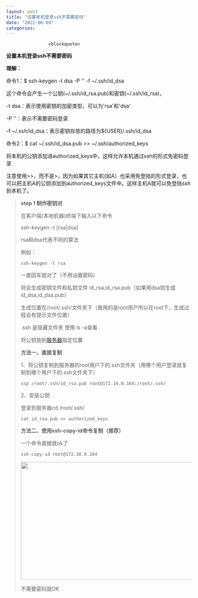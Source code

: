 ```yaml
---
layout: post
title: "设置本机登录ssh不需要密码"
date: "2022-06-09"
categories: 
---
```


                    <blockquote> 
 <p><strong>设置本机登录ssh不需要密码</strong></p> 
 <p><strong>理解：</strong></p> 
 <p>命令1：$ ssh-keygen -t dsa -P '' -f ~/.ssh/id_dsa</p> 
 <p>这个命令会产生一个公钥(~/.ssh/id_rsa.pub)和密钥(~/.ssh/id_rsa)，</p> 
 <p>-t dsa：表示使用密钥的加密类型，可以为'rsa'和'dsa'</p> 
 <p>-P ''：表示不需要密码登录</p> 
 <p>-f ~/.ssh/id_dsa：表示密钥存放的路径为${USER}/.ssh/id_dsa</p> 
 <p></p> 
 <p>命令2：$ cat ~/.ssh/id_dsa.pub &gt;&gt; ~/.ssh/authorized_keys</p> 
 <p>将本机的公钥添加进authorized_keys中，这样允许本机通过ssh的形式免密码登录</p> 
 <p>注意使用&gt;&gt;，而不是&gt;，因为如果其它主机(如A）也采用免登陆的形式登录，也可以把主机A的公钥添加到authorized_keys文件中。这样主机A就可以免登陆ssh到本机了。</p> 
</blockquote> 
<blockquote> 
 <p><strong>step 1</strong><strong> 制作密钥对</strong></p> 
 <p>在客户端(本地机器)终端下输入以下命令</p> 
 <p>ssh-keygen -t [rsa|dsa]</p> 
 <p>rsa和dsa代表不同的算法</p> 
 <p>例如：</p> 
 <pre><code>ssh-keygen -t rsa</code></pre> 
 <p>一直回车就对了（不用设置密码）</p> 
 <p>将会生成密钥文件和私钥文件 id_rsa,id_rsa.pub（如果用dsa则生成id_dsa,id_dsa.pub）</p> 
 <p>生成位置在/root/.ssh/文件夹下（我用的是root用户所以在root下，生成过程会有提示文件位置）</p> 
 <p>.ssh 是隐藏文件夹 使用 ls -a查看</p> 
 <p>将公钥放到<a href="https://cloud.tencent.com/product/cvm?from=10680" title="服务器">服务器</a>指定位置</p> 
 <p><strong>方法一、直接复制</strong></p> 
 <p>1、将公钥复制到服务器的root用户下的.ssh文件夹（用哪个用户登录就复制到哪个用户下的.ssh文件夹下）</p> 
 <pre><code>scp /root/.ssh/id_rsa.pub root@172.16.0.164:/root/.ssh/</code></pre> 
 <p>2、安装公钥</p> 
 <p>登录到服务器cd /root/.ssh/</p> 
 <pre><code>cat id_rsa.pub &gt;&gt; authorized_keys</code></pre> 
 <p><strong>方法二、使用ssh-copy-id命令复制（推荐）</strong></p> 
 <p>一个命令直接就ok了</p> 
 <pre><code>ssh-copy-id root@172.16.0.164</code></pre> 
 <p><img alt="" height="319" src="https://img-blog.csdnimg.cn/d1d2028a26604e3890bf5fe259198656.png" width="784"></p> 
 <p>不需要密码就OK</p> 
</blockquote>
                
